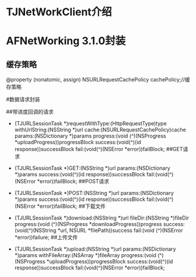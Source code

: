 # TJNetWorkClient介绍
# AFNetWorking 3.1.0封装
##  缓存策略
@property (nonatomic, assign) NSURLRequestCachePolicy cachePolicy;//缓存策略

#数据请求封装

##带进度回调的请求

+ (TJURLSessionTask *)requestWithType:(HttpRequestType)type
                        withUrlString:(NSString *)url
                                cache:(NSURLRequestCachePolicy)cache
                               params:(NSDictionary *)params
                             progress:(void (^)(NSProgress *uploadProgress))progressBlock
                              success:(void(^)(id response))successBlock
                                 fail:(void(^)(NSError *error))failBlock;
##GET请求

- (TJURLSessionTask *)GET:(NSString *)url
                   params:(NSDictionary *)params
                  success:(void(^)(id response))successBlock
                     fail:(void(^)(NSError *error))failBlock;
##POST请求

- (TJURLSessionTask *)POST:(NSString *)url
                    params:(NSDictionary *)params
                   success:(void(^)(id response))successBlock
                      fail:(void(^)(NSError *error))failBlock;
##下载文件

+ (TJURLSessionTask *)download:(NSString *)url
                       fileDir:(NSString *)fileDir
                      progress:(void (^)(NSProgress *downloadProgress))progress
                       success:(void(^)(NSString *url, NSURL *filePath))success
                          fail:(void (^)(NSError *error))failure;
##上传文件

+ (TJURLSessionTask *)upload:(NSString *)url
                      params:(NSDictionary *)params
               withFileArray:(NSArray *)fileArray
                    progress:(void (^)(NSProgress *uploadProgress))progressBlock
                     success:(void(^)(id response))successBlock
                        fail:(void(^)(NSError *error))failBlock;